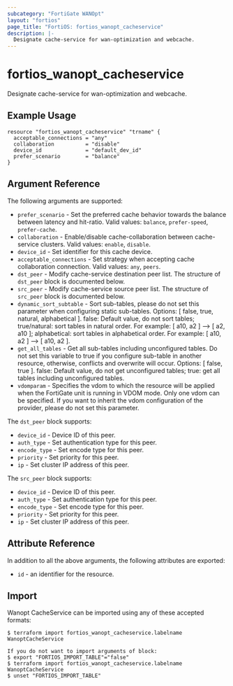 ```yaml
---
subcategory: "FortiGate WANOpt"
layout: "fortios"
page_title: "FortiOS: fortios_wanopt_cacheservice"
description: |-
  Designate cache-service for wan-optimization and webcache.
---
```


# fortios_wanopt_cacheservice
Designate cache-service for wan-optimization and webcache.

## Example Usage

```hcl
resource "fortios_wanopt_cacheservice" "trname" {
  acceptable_connections = "any"
  collaboration          = "disable"
  device_id              = "default_dev_id"
  prefer_scenario        = "balance"
}
```

## Argument Reference

The following arguments are supported:

* `prefer_scenario` - Set the preferred cache behavior towards the balance between latency and hit-ratio. Valid values: `balance`, `prefer-speed`, `prefer-cache`.
* `collaboration` - Enable/disable cache-collaboration between cache-service clusters. Valid values: `enable`, `disable`.
* `device_id` - Set identifier for this cache device.
* `acceptable_connections` - Set strategy when accepting cache collaboration connection. Valid values: `any`, `peers`.
* `dst_peer` - Modify cache-service destination peer list. The structure of `dst_peer` block is documented below.
* `src_peer` - Modify cache-service source peer list. The structure of `src_peer` block is documented below.
* `dynamic_sort_subtable` - Sort sub-tables, please do not set this parameter when configuring static sub-tables. Options: [ false, true, natural, alphabetical ]. false: Default value, do not sort tables; true/natural: sort tables in natural order. For example: [ a10, a2 ] --> [ a2, a10 ]; alphabetical: sort tables in alphabetical order. For example: [ a10, a2 ] --> [ a10, a2 ].
* `get_all_tables` - Get all sub-tables including unconfigured tables. Do not set this variable to true if you configure sub-table in another resource, otherwise, conflicts and overwrite will occur. Options: [ false, true ]. false: Default value, do not get unconfigured tables; true: get all tables including unconfigured tables. 
* `vdomparam` - Specifies the vdom to which the resource will be applied when the FortiGate unit is running in VDOM mode. Only one vdom can be specified. If you want to inherit the vdom configuration of the provider, please do not set this parameter.

The `dst_peer` block supports:

* `device_id` - Device ID of this peer.
* `auth_type` - Set authentication type for this peer.
* `encode_type` - Set encode type for this peer.
* `priority` - Set priority for this peer.
* `ip` - Set cluster IP address of this peer.

The `src_peer` block supports:

* `device_id` - Device ID of this peer.
* `auth_type` - Set authentication type for this peer.
* `encode_type` - Set encode type for this peer.
* `priority` - Set priority for this peer.
* `ip` - Set cluster IP address of this peer.


## Attribute Reference

In addition to all the above arguments, the following attributes are exported:
* `id` - an identifier for the resource.

## Import

Wanopt CacheService can be imported using any of these accepted formats:
```
$ terraform import fortios_wanopt_cacheservice.labelname WanoptCacheService

If you do not want to import arguments of block:
$ export "FORTIOS_IMPORT_TABLE"="false"
$ terraform import fortios_wanopt_cacheservice.labelname WanoptCacheService
$ unset "FORTIOS_IMPORT_TABLE"
```
